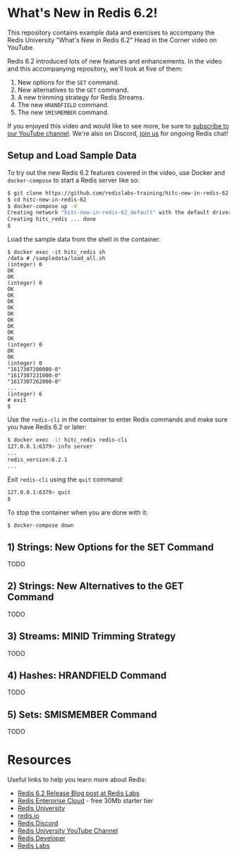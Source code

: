 # What's New in Redis 6.2!

This repository contains example data and exercises to accompany the Redis University "What's New in Redis 6.2" Head in the Corner video on YouTube.

Redis 6.2 introduced lots of new features and enhancements.  In the video and this accompanying repository, we'll look at five of them:

1. New options for the `SET` command.
2. New alternatives to the `GET` command.
3. A new trimming strategy for Redis Streams.
4. The new `HRANDFIELD` command.
5. The new `SMISMEMBER` command.

If you enjoyed this video and would like to see more, be sure to [subscribe to our YouTube channel](https://www.youtube.com/redisuniversity).  We're also on Discord, [join us](https://discord.gg/redis​) for ongoing Redis chat!

## Setup and Load Sample Data

To try out the new Redis 6.2 features covered in the video, use Docker and `docker-compose` to start a Redis server like so:

```bash
$ git clone https://github.com/redislabs-training/hitc-new-in-redis-62.git
$ cd hitc-new-in-redis-62
$ docker-compose up -d
Creating network "hitc-new-in-redis-62_default" with the default driver
Creating hitc_redis ... done
$
```

Load the sample data from the shell in the container:

```
$ docker exec -it hitc_redis sh
/data # /sampledata/load_all.sh
(integer) 0
OK
OK
(integer) 0
OK
OK
OK
OK
OK
OK
OK
OK
OK
(integer) 0
OK
OK
(integer) 0
"1617307200000-0"
"1617307231000-0"
"1617307262000-0"
...
(integer) 6
# exit
$
```

Use the `redis-cli` in the container to enter Redis commands and make sure you have Redis 6.2 or later:

```bash
$ docker exec -it hitc_redis redis-cli
127.0.0.1:6379> info server
...
redis_version:6.2.1
...
```

Exit `redis-cli` using the `quit` command:

```bash
127.0.0.1:6379> quit
$
```

To stop the container when you are done with it:

```
$ docker-compose down
```

## 1) Strings: New Options for the SET Command

TODO

## 2) Strings: New Alternatives to the GET Command

TODO

## 3) Streams: MINID Trimming Strategy

TODO

## 4) Hashes: HRANDFIELD Command

TODO

## 5) Sets: SMISMEMBER Command

TODO

# Resources

Useful links to help you learn more about Redis:

* [Redis 6.2 Release Blog post at Redis Labs](https://redislabs.com/blog/redis-6-2-the-community-edition-is-now-available/)
* [Redis Enterprise Cloud](https://redislabs.com/redis-enterprise-cloud?utm_medium=referral&utm_source=redisUniversity&utm_campaign=hitcredis62) - free 30Mb starter tier
* [Redis University](https://university.redislabs.com)
* [redis.io](https://redis.io)
* [Redis Discord](https://discord.gg/redis)
* [Redis University YouTube Channel](https://www.youtube.com/redisuniversity)
* [Redis Developer](https://developer.redislabs.com/)
* [Redis Labs](https://redislabs.com/)

